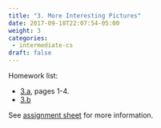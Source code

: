 ```yaml
---
title: "3. More Interesting Pictures"
date: 2017-09-18T22:07:54-05:00
weight: 3
categories:
 - intermediate-cs
draft: false
---
```


Homework list:

* [3.a](https://docs.google.com/document/d/1LpEhhP8PbjzrJ3VJJsX2lpgzBqu64YBELHLWuZx69qs/edit?usp=sharing), pages 1-4.
* [3.b](https://docs.google.com/document/d/1NBaniy4YxL_wXuM194b_bXYaXvKUZYUK5nfpzjx_aEc/edit?usp=sharing)

See [assignment sheet](https://docs.google.com/spreadsheets/d/1p1JGIOWxwFkcFBZ01UxC-lOIkXn0ORUHfIt3aQVNTEU/edit?usp=sharing) for more information.

